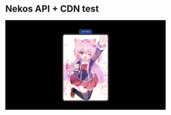 # Nekos API + CDN test
![Neko girl image. Copyright 2020 © by omimo. All Rights Reserved. ID: 66a96e5ee2ddda267f0fd645](images/brave_OVQUejGseyOV.png)